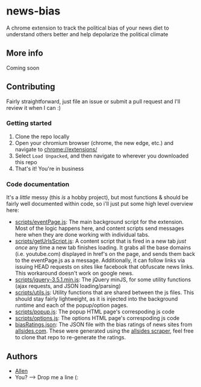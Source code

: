# news-bias
A chrome extension to track the political bias of your news diet to understand others better and help depolarize the political climate

## More info
Coming soon

## Contributing
Fairly straightforward, just file an issue or submit a pull request and I'll review it when I can :)

### Getting started
1. Clone the repo locally
2. Open your chromium browser (chrome, the new edge, etc.) and navigate to [chrome://extensions/](chrome://extensions/)
3. Select `Load Unpacked`, and then navigate to wherever you downloaded this repo
4. That's it! You're in business

### Code documentation
It's a _little_ messy (this _is_ a hobby project), but most functions & should be fairly well documented within code, so i'll just put some high level overview here:

* [scripts/eventPage.js](scripts/eventPage.js): The main background script for the extension. Most of the logic happens here, and content scripts send messages here when they are done working with individual tabs. 
* [scripts/getUrlsScript.js](scripts/getUrlsScript.js): A content script that is fired in a new tab _just once_ any time a new tab finishes loading. It grabs all the base domains (i.e. youtube.com) displayed in href's on the page, and sends them back to the eventPage.js as a message. Additionally, it can follow links via issuing HEAD requests on sites like facebook that obfuscate news links. This workaround doesn't work on google news.
* [scripts/jquery-3.5.1.min.js](scripts/jquery-3.5.1.min.js): The jQuery minJS, for some utility functions (ajax requests, and JSON loading/parsing)
* [scripts/utils.js](scripts/utils.js): Utility functions that are shared between the js files. This should stay fairly lightweight, as it is injected into the background runtime and each of the popup/option pages.
* [scripts/popup.js](scripts/popup.js): The popup HTML page's correspoding js code
* [scripts/options.js](scripts/options.js): The options HTML page's correspoding js code
* [biasRatings.json](biasRatings.json): The JSON file with the bias ratings of news sites from [allsides.com](https://www.allsides.com/unbiased-balanced-news). These were generated using the [allsides scraper](https://github.com/allen-n/AllSides-Scraper), feel free to clone that repo to re-generate the ratings.

## Authors
* [Allen](https://www.allennikka.com/)
* You? --> Drop me a line (: